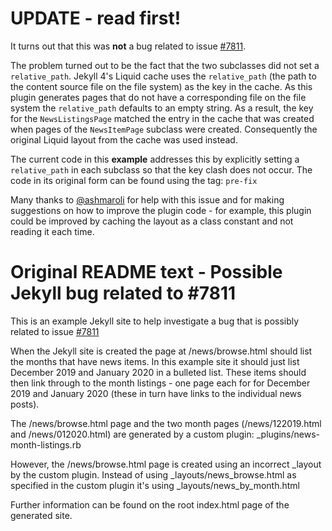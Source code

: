 # UPDATE - read first!

It turns out that this was **not** a bug related to issue [#7811](https://github.com/jekyll/jekyll/issues/7811).

The problem turned out to be the fact that the two subclasses did not set a `relative_path`. Jekyll 4's Liquid cache uses the `relative_path` (the path to the content source file on the file system) as the key in the cache. As this plugin generates pages that do not have a corresponding file on the file system the `relative_path` defaults to an empty string. As a result, the key for the `NewsListingsPage` matched the entry in the cache that was created when pages of the `NewsItemPage` subclass were created. Consequently the original Liquid layout from the cache was used instead.

The current code in this **example** addresses this by explicitly setting a `relative_path` in each subclass so that the key clash does not occur. The code in its original form can be found using the tag: `pre-fix`

Many thanks to [@ashmaroli](https://github.com/ashmaroli) for help with this issue and for making suggestions on how to improve the plugin code - for example, this plugin could be improved by caching the layout as a class constant and not reading it each time.


# Original README text - Possible Jekyll bug related to #7811

This is an example Jekyll site to help investigate a bug that is possibly related to issue [#7811](https://github.com/jekyll/jekyll/issues/7811)

When the Jekyll site is created the page at /news/browse.html should list the months that have news items. In this example site it should just list December 2019 and January 2020 in a bulleted list. These items should then link through to the month listings - one page each for for December 2019 and January 2020 (these in turn have links to the individual news posts).

The /news/browse.html page and the two month pages (/news/122019.html and /news/012020.html) are generated by a custom plugin: _plugins/news-month-listings.rb

However, the /news/browse.html page is created using an incorrect _layout by the custom plugin. Instead of using _layouts/news_browse.html as specified in the custom plugin it's using _layouts/news_by_month.html

Further information can be found on the root index.html page of the generated site.
